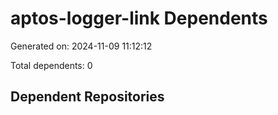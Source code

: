 # aptos-logger-link Dependents

Generated on: 2024-11-09 11:12:12

Total dependents: 0

## Dependent Repositories

